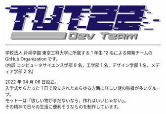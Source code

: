 ![logo](/profile/logo/tut22.png)

<hr>

学校法人 片柳学園 東京工科大学に所属する 1 年生 12 名による開発チームの GitHub Organization です。  
(内訳 コンピュータサイエンス学部 8 名，工学部 1 名，デザイン学部 1 名，メディア学部 2 名)  
  
2022 年 04 月 06 日設立。  
入学式からたった 1 日で設立されたあらゆる方面に詳しい謎の強者が多いグループ。  
モットーは「欲しい物がまだないなら，作ればいいじゃない」。  
その精神で日々の生活に便利そうなものを制作しています。  
